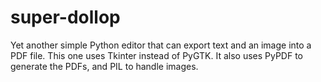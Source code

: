 # super-dollop
Yet another simple Python editor that can export text and an image into a PDF file. This one uses Tkinter instead of PyGTK. It also uses PyPDF to generate the PDFs, and PIL to handle images.
